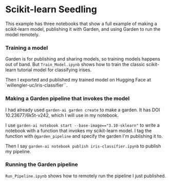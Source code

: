 # Scikit-learn Seedling

This example has three notebooks that show a full example of making a scikit-learn model, publishing it with Garden, and using Garden to run the model remotely.

### Training a model

Garden is for publishing and sharing models, so training models happens out of band. But `Train_Model.ipynb` shows how to train the classic scikit-learn tutorial model for classifying irises.

Then I exported and published my trained model on Hugging Face at `willengler-uc/iris-classifier``.

### Making a Garden pipeline that invokes the model

I had already used `garden-ai garden create` to make a garden. It has DOI 10.23677/6k5t-v242, which I will use in my notebook.

I use `garden-ai notebook start --base-image=="3.10-sklearn"` to write a notebook with a function that invokes my scikit-learn model. I tag the function with `@garden_pipeline` and specify the garden I'm publishing it to.

Then I say `garden-ai notebook publish iris-classifier.ipynb` to publish my pipeline.

### Running the Garden pipeline

`Run_Pipeline.ipynb` shows how to remotely run the pipeline I just published.